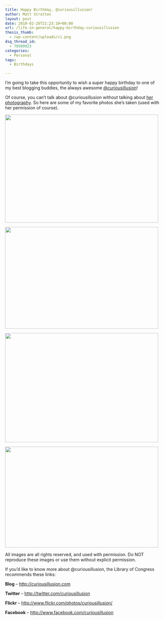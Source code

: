 ```yaml
---
title: Happy Birthday, @curiousillusion!
author: Matt Stratton
layout: post
date: 2010-02-26T21:23:10+00:00
url: /life-in-general/happy-birthday-curiousillusion
thesis_thumb:
  - /wp-content/uploads/ci.png
dsq_thread_id:
  - 70509923
categories:
  - Personal
tags:
  - Birthdays

---
```

I&#8217;m going to take this opportunity to wish a super happy birthday to one of my best blogging buddies, the always awesome <a href="http://twitter.com/curiousillusion" target="_blank">@curiousillusion</a>!

Of course, you can&#8217;t talk about @curiousillusion without talking about <a href="http://www.flickr.com/photos/curiousillusion/" target="_blank">her photography</a>. So here are some of my favorite photos she&#8217;s taken (used with her permission of course).

[<img class="aligncenter" src="http://farm4.static.flickr.com/3496/3261785026_a9c312ae75.jpg" alt="" width="500" height="352" />][1]

[<img class="aligncenter" src="http://farm5.static.flickr.com/4037/4209401385_9aae0df361.jpg" alt="" width="500" height="332" />][2]

[<img class="aligncenter" src="http://farm5.static.flickr.com/4009/4180434830_16394c02ff.jpg" alt="" width="500" height="356" />][2]

[<img class="aligncenter" src="http://farm5.static.flickr.com/4070/4304588015_92aaeafbe2.jpg" alt="" width="500" height="329" />][3]

All images are all rights reserved, and used with permission. Do NOT reproduce these images or use them without explicit permission.

If you&#8217;d like to know more about @curiousillusion, the Library of Congress recommends these links:

**Blog** &#8211; <a href="http://curiousillusion.com" target="_blank">http://curiousillusion.com</a>
  
**Twitter** &#8211; <a href="http://twitter.com/curiousillusion" target="_blank">http://twitter.com/curiousillusion</a>
  
**Flickr** &#8211; <a href="http://www.flickr.com/photos/curiousillusion/" target="_blank">http://www.flickr.com/photos/curiousillusion/</a>
  
**Facebook** &#8211; http://www.facebook.com/curiousillusion

 [1]: http://www.flickr.com/photos/curiousillusion/3261785026/in/set-72157613677325842
 [2]: http://www.flickr.com/photos/curiousillusion/4209401385/in/set-72157613677325842
 [3]: http://www.flickr.com/photos/curiousillusion/4304588015/